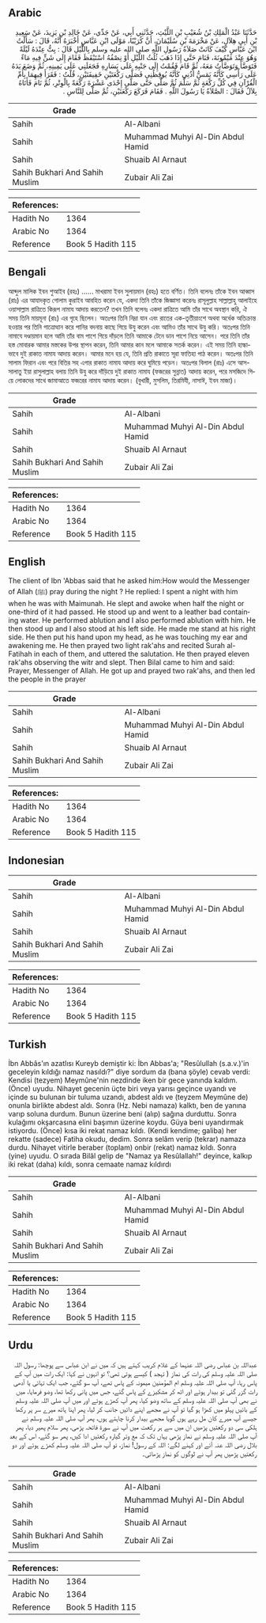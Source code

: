 ## Arabic


<div dir="rtl" lang="ar" style={{fontSize:'larger',backgroundColor:'#f8f9fa',padding:20}}>
حَدَّثَنَا عَبْدُ الْمَلِكِ بْنُ شُعَيْبِ بْنِ اللَّيْثِ، حَدَّثَنِي أَبِي، عَنْ جَدِّي، عَنْ خَالِدِ بْنِ يَزِيدَ، عَنْ سَعِيدِ بْنِ أَبِي هِلاَلٍ، عَنْ مَخْرَمَةَ بْنِ سُلَيْمَانَ، أَنَّ كُرَيْبًا، مَوْلَى ابْنِ عَبَّاسٍ أَخْبَرَهُ أَنَّهُ، قَالَ ‏:‏ سَأَلْتُ ابْنَ عَبَّاسٍ كَيْفَ كَانَتْ صَلاَةُ رَسُولِ اللَّهِ صلى الله عليه وسلم بِاللَّيْلِ قَالَ ‏:‏ بِتُّ عِنْدَهُ لَيْلَةً وَهُوَ عِنْدَ مَيْمُونَةَ، فَنَامَ حَتَّى إِذَا ذَهَبَ ثُلُثُ اللَّيْلِ أَوْ نِصْفُهُ اسْتَيْقَظَ فَقَامَ إِلَى شَنٍّ فِيهِ مَاءٌ فَتَوَضَّأَ وَتَوَضَّأْتُ مَعَهُ، ثُمَّ قَامَ فَقُمْتُ إِلَى جَنْبِهِ عَلَى يَسَارِهِ فَجَعَلَنِي عَلَى يَمِينِهِ، ثُمَّ وَضَعَ يَدَهُ عَلَى رَأْسِي كَأَنَّهُ يَمَسُّ أُذُنِي كَأَنَّهُ يُوقِظُنِي فَصَلَّى رَكْعَتَيْنِ خَفِيفَتَيْنِ، قُلْتُ ‏:‏ فَقَرَأَ فِيهِمَا بِأُمِّ الْقُرْآنِ فِي كُلِّ رَكْعَةٍ ثُمَّ سَلَّمَ ثُمَّ صَلَّى حَتَّى صَلَّى إِحْدَى عَشْرَةَ رَكْعَةً بِالْوِتْرِ، ثُمَّ نَامَ فَأَتَاهُ بِلاَلٌ فَقَالَ ‏:‏ الصَّلاَةُ يَا رَسُولَ اللَّهِ ‏.‏ فَقَامَ فَرَكَعَ رَكْعَتَيْنِ، ثُمَّ صَلَّى لِلنَّاسِ ‏.‏
</div>
<div style={{backgroundColor:'#f8f9fa',padding:20, marginBottom: 10}}><table> <thead> <tr> <th>Grade</th> <th></th> </tr> </thead> <tbody> <tr><td>Sahih</td><td>Al-Albani</td></tr><tr><td>Sahih</td><td>Muhammad Muhyi Al-Din Abdul Hamid</td></tr><tr><td>Sahih</td><td>Shuaib Al Arnaut</td></tr><tr><td>Sahih Bukhari And Sahih Muslim</td><td>Zubair Ali Zai</td></tr></tbody></table><table> <thead> <tr> <th>References:</th> <th></th> </tr> </thead> <tbody><tr><td>Hadith No</td><td>1364</td></tr><tr><td>Arabic No</td><td>1364</td></tr><tr><td>Reference</td><td>Book 5 Hadith 115</td></tr></tbody></table></div>

## Bengali


<div dir="ltr" lang="bn" style={{fontSize:'larger',backgroundColor:'#f8f9fa',padding:20}}>
আব্দুল মালিক ইবন শুআইব (রহঃ) ...... মাখরামা ইবন সুলায়মান (রহঃ) হতে বর্ণিত। তিনি বলেনঃ তাঁকে ইবন আব্বাস (রাঃ) এর আযাদকৃত গোলাম কুরাইব আবহিত করেন যে, একদা তিনি তাঁকে জিজ্ঞাসা করেনঃ রাসূলুল্লাহ সাল্লাল্লাহু আলাইহে ওয়াসাল্লাম রাত্রিতে কিরূপ নামায আদায় করতেন? তখন তিনি বলেনঃ একদা রাত্রিতে আমি তাঁর সাথে অবস্থান করি, ঐ সময় তিনি মায়মূনা (রাঃ) এর গৃহে ছিলেন। অতঃপর তিনি নিদ্রা যান এবং রাতের এক-তৃতীয়াংশে অথবা অর্ধেক অতিক্রান্ত হওয়ার পর তিনি গাত্রোত্থান করে পানির বদনায় কাছে গিয়ে উযু করেন এবং আমিও তাঁর সাথে উযু করি। অতঃপর তিনি নামাযে দণ্ডায়মান হলে আমি তাঁর বাম পাশে গিয়ে দাঁড়লে তিনি আমাকে টেনে ডান পাশে নিয়ে আসেন। পরে তিনি তাঁর হস্ত মোবারক আমার মস্তকের উপর স্থাপন করেন, তিনি আমার কান মলে আমাকে সতর্ক করেন। এই সময় তিনি হাল্কাভাবে দুই রাকাত নামায আদায় করেন। আমার মনে হয় যে, তিনি প্রতি রাকাতে সূরা ফাতিহা পাঠ করেন। অতঃপর তিনি সালাম ফিরান এবং পরে বিতির সহ এগার রাকাত নামায আদায় করে ঘুমিয়ে পড়েন। অতঃপর বিলাল (রাঃ) এসে আস-সালাতু ইয়া রাসুলাল্লাহ বলায় তিনি উযু করে দাঁড়িয়ে দুই রাকাত নামায (ফজরের সুন্নাত) আদায় করেন, পরে মসজিদে গিয়ে লোকদের সাথে জামাআতে ফজরের নামায আদায় করেন। (বুখারী, মুসলিম, তিরমিযী, নাসাঈ, ইবন মাজা)।
</div>
<div style={{backgroundColor:'#f8f9fa',padding:20, marginBottom: 10}}><table> <thead> <tr> <th>Grade</th> <th></th> </tr> </thead> <tbody> <tr><td>Sahih</td><td>Al-Albani</td></tr><tr><td>Sahih</td><td>Muhammad Muhyi Al-Din Abdul Hamid</td></tr><tr><td>Sahih</td><td>Shuaib Al Arnaut</td></tr><tr><td>Sahih Bukhari And Sahih Muslim</td><td>Zubair Ali Zai</td></tr></tbody></table><table> <thead> <tr> <th>References:</th> <th></th> </tr> </thead> <tbody><tr><td>Hadith No</td><td>1364</td></tr><tr><td>Arabic No</td><td>1364</td></tr><tr><td>Reference</td><td>Book 5 Hadith 115</td></tr></tbody></table></div>

## English


<div dir="ltr" lang="en" style={{fontSize:'larger',backgroundColor:'#f8f9fa',padding:20}}>
The client of Ibn 'Abbas said that he asked him:How would the Messenger of Allah (ﷺ) pray during the night ? He replied: I spent a night with him when he was with Maimunah. He slept and awoke when half the night or one-third of it had passed. He stood up and went to a leather bad containing water. He performed ablution and I also performed ablution with him. He then stood up and I also stood at his left side. He made me stand at his right side. He then put his hand upon my head, as he was touching my ear and awakening me. He then prayed two light rak'ahs and recited Surah al-Fatihah in each of them, and uttered the salutation. He then prayed eleven rak'ahs observing the witr and slept. Then Bilal came to him and said: Prayer, Messenger of Allah. He got up and prayed two rak'ahs, and then led the people in the prayer
</div>
<div style={{backgroundColor:'#f8f9fa',padding:20, marginBottom: 10}}><table> <thead> <tr> <th>Grade</th> <th></th> </tr> </thead> <tbody> <tr><td>Sahih</td><td>Al-Albani</td></tr><tr><td>Sahih</td><td>Muhammad Muhyi Al-Din Abdul Hamid</td></tr><tr><td>Sahih</td><td>Shuaib Al Arnaut</td></tr><tr><td>Sahih Bukhari And Sahih Muslim</td><td>Zubair Ali Zai</td></tr></tbody></table><table> <thead> <tr> <th>References:</th> <th></th> </tr> </thead> <tbody><tr><td>Hadith No</td><td>1364</td></tr><tr><td>Arabic No</td><td>1364</td></tr><tr><td>Reference</td><td>Book 5 Hadith 115</td></tr></tbody></table></div>

## Indonesian


<div dir="ltr" lang="id" style={{fontSize:'larger',backgroundColor:'#f8f9fa',padding:20}}>

</div>
<div style={{backgroundColor:'#f8f9fa',padding:20, marginBottom: 10}}><table> <thead> <tr> <th>Grade</th> <th></th> </tr> </thead> <tbody> <tr><td>Sahih</td><td>Al-Albani</td></tr><tr><td>Sahih</td><td>Muhammad Muhyi Al-Din Abdul Hamid</td></tr><tr><td>Sahih</td><td>Shuaib Al Arnaut</td></tr><tr><td>Sahih Bukhari And Sahih Muslim</td><td>Zubair Ali Zai</td></tr></tbody></table><table> <thead> <tr> <th>References:</th> <th></th> </tr> </thead> <tbody><tr><td>Hadith No</td><td>1364</td></tr><tr><td>Arabic No</td><td>1364</td></tr><tr><td>Reference</td><td>Book 5 Hadith 115</td></tr></tbody></table></div>

## Turkish


<div dir="ltr" lang="tr" style={{fontSize:'larger',backgroundColor:'#f8f9fa',padding:20}}>
İbn Abbâs'ın azatlısı Kureyb demiştir ki: İbn Abbas'a; "Resûlullah (s.a.v.)'in geceleyin kıldığı namaz nasıldı?" diye sordum da (bana şöyle) cevab verdi: Kendisi (tezyem) Meymûne'nin nezdinde iken bir gece yanında kaldım. (Önce) uyudu. Nihayet gecenin üçte biri veya yarısı geçince uyandı ve içinde su bulunan bir tuluma uzandı, abdest aldı ve (teyzem Meymûne de) onunla birlikte abdest aldı. Sonra (Hz. Nebi namaza) kalktı, ben de yanına varıp soluna durdum. Bunun üzerine beni (alıp) sağına durduttu. Sonra kulağımı okşarcasına elini başımın üzerine koydu. Güya beni uyandırmak istiyordu. (Önce) kısa iki rekat namaz kıldı. (Kendi kendime; galiba) her rekatte (sadece) Fatiha okudu, dedim. Sonra selâm verip (tekrar) namaza durdu. Nihayet vitirle beraber (toplam) onbir (rekat) namaz kıldı. Sonra (yine) uyudu. O sırada Bilâl gelip de "Namaz ya Resûlallah!" deyince, kalkıp iki rekat (daha) kıldı, sonra cemaate namaz kıldırdı
</div>
<div style={{backgroundColor:'#f8f9fa',padding:20, marginBottom: 10}}><table> <thead> <tr> <th>Grade</th> <th></th> </tr> </thead> <tbody> <tr><td>Sahih</td><td>Al-Albani</td></tr><tr><td>Sahih</td><td>Muhammad Muhyi Al-Din Abdul Hamid</td></tr><tr><td>Sahih</td><td>Shuaib Al Arnaut</td></tr><tr><td>Sahih Bukhari And Sahih Muslim</td><td>Zubair Ali Zai</td></tr></tbody></table><table> <thead> <tr> <th>References:</th> <th></th> </tr> </thead> <tbody><tr><td>Hadith No</td><td>1364</td></tr><tr><td>Arabic No</td><td>1364</td></tr><tr><td>Reference</td><td>Book 5 Hadith 115</td></tr></tbody></table></div>

## Urdu


<div dir="rtl" lang="ur" style={{fontSize:'larger',backgroundColor:'#f8f9fa',padding:20}}>
عبداللہ بن عباس رضی اللہ عنہما کے غلام کریب کہتے ہیں کہ میں نے ابن عباس سے پوچھا: رسول اللہ صلی اللہ علیہ وسلم کی رات کی نماز ( تہجد ) کیسے ہوتی تھی؟ تو انہوں نے کہا: ایک رات میں آپ کے پاس رہا، آپ صلی اللہ علیہ وسلم ام المؤمنین میمونہ کے پاس تھے، آپ سو گئے، جب ایک تہائی یا آدھی رات گزر گئی تو بیدار ہوئے اور اٹھ کر مشکیزے کے پاس گئے، جس میں پانی رکھا تھا، وضو فرمایا، میں نے بھی آپ صلی اللہ علیہ وسلم کے ساتھ وضو کیا، پھر آپ کھڑے ہوئے اور میں آپ صلی اللہ علیہ وسلم کے بائیں پہلو میں کھڑا ہو گیا تو آپ نے مجھے اپنے دائیں جانب کر لیا، پھر اپنا ہاتھ میرے سر پر رکھا جیسے آپ میرے کان مل رہے ہوں گویا مجھے بیدار کرنا چاہتے ہوں، پھر آپ صلی اللہ علیہ وسلم نے ہلکی سی دو رکعتیں پڑھیں ان میں سے ہر رکعت میں آپ نے سورۃ فاتحہ پڑھی، پھر سلام پھیر دیا، پھر آپ صلی اللہ علیہ وسلم نے نماز پڑھی یہاں تک کہ مع وتر گیارہ رکعتیں ادا کیں، پھر سو گئے، اس کے بعد بلال رضی اللہ عنہ آئے اور کہنے لگے: اللہ کے رسول! نماز، تو آپ صلی اللہ علیہ وسلم کھڑے ہوئے اور دو رکعتیں پڑھیں پھر آپ نے لوگوں کو نماز پڑھائی۔
</div>
<div style={{backgroundColor:'#f8f9fa',padding:20, marginBottom: 10}}><table> <thead> <tr> <th>Grade</th> <th></th> </tr> </thead> <tbody> <tr><td>Sahih</td><td>Al-Albani</td></tr><tr><td>Sahih</td><td>Muhammad Muhyi Al-Din Abdul Hamid</td></tr><tr><td>Sahih</td><td>Shuaib Al Arnaut</td></tr><tr><td>Sahih Bukhari And Sahih Muslim</td><td>Zubair Ali Zai</td></tr></tbody></table><table> <thead> <tr> <th>References:</th> <th></th> </tr> </thead> <tbody><tr><td>Hadith No</td><td>1364</td></tr><tr><td>Arabic No</td><td>1364</td></tr><tr><td>Reference</td><td>Book 5 Hadith 115</td></tr></tbody></table></div>